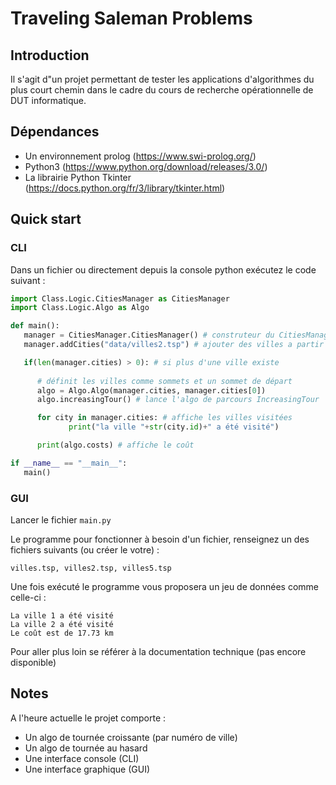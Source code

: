# Traveling Saleman Problems

## Introduction

Il s'agit d"un projet permettant de tester les applications d'algorithmes du plus court chemin 
dans le cadre du cours de recherche opérationnelle
de DUT informatique.

## Dépendances 

- Un environnement prolog (https://www.swi-prolog.org/)
- Python3 (https://www.python.org/download/releases/3.0/)
- La librairie Python Tkinter (https://docs.python.org/fr/3/library/tkinter.html)

## Quick start

### CLI

Dans un fichier ou directement depuis la console python exécutez le code suivant :

```python
import Class.Logic.CitiesManager as CitiesManager
import Class.Logic.Algo as Algo

def main():
   manager = CitiesManager.CitiesManager() # construteur du CitiesManager
   manager.addCities("data/villes2.tsp") # ajouter des villes a partir d"un fichier

   if(len(manager.cities) > 0): # si plus d'une ville existe
      
      # définit les villes comme sommets et un sommet de départ
      algo = Algo.Algo(manager.cities, manager.cities[0]) 
      algo.increasingTour() # lance l'algo de parcours IncreasingTour

      for city in manager.cities: # affiche les villes visitées
             print("la ville "+str(city.id)+" a été visité")

      print(algo.costs) # affiche le coût

if __name__ == "__main__":
   main()
```

### GUI

Lancer le fichier ```main.py```

Le programme pour fonctionner à besoin d'un fichier, renseignez un des fichiers suivants (ou créer le votre) :

```
villes.tsp, villes2.tsp, villes5.tsp
```

Une fois exécuté le programme vous proposera un jeu de données comme celle-ci :

```
La ville 1 a été visité
La ville 2 a été visité
Le coût est de 17.73 km
```

Pour aller plus loin se référer à la documentation technique (pas encore disponible)

## Notes

A l'heure actuelle le projet comporte :

- Un algo de tournée croissante (par numéro de ville)
- Un algo de tournée au hasard
- Une interface console (CLI)
- Une interface graphique (GUI)
